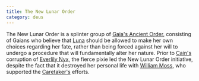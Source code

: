 ```yaml
---
title: The New Lunar Order
category: deus
---
```

The New Lunar Order is a splinter group of [Gaia's Ancient Order](org-gaia), consisting of Gaians who believe that [Luna](npc-luna) should be allowed to make her own choices regarding her fate, rather than being forced against her will to undergo a procedure that will fundamentally alter her nature. Prior to [Cain's](npc-cain) corruption of [Everlily Nyx](npc-nyx), the fierce pixie led the New Lunar Order initiative, despite the fact that it destroyed her personal life with [William Moss](npc-moss), who supported the [Caretaker's](npc-caretaker) efforts.
